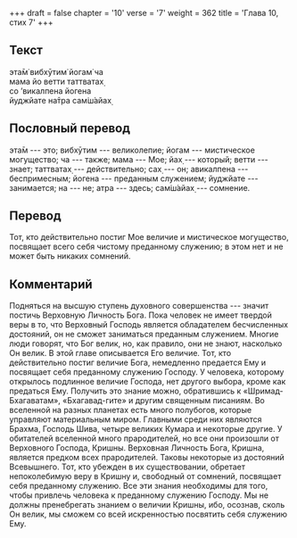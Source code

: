 +++
draft = false
chapter = '10'
verse = '7'
weight = 362
title = 'Глава 10, стих 7'
+++
## Текст

эта̄м̇ вибхӯтим̇ йогам̇ ча  
мама йо ветти таттватах̣  
со ’викалпена йогена  
йуджйате на̄тра сам̇ш́айах̣

## Пословный перевод

эта̄м --- это; вибхӯтим --- великолепие; йогам --- мистическое
могущество; ча --- также; мама --- Мое; йах̣ --- который; ветти ---
знает; таттватах̣ --- действительно; сах̣ --- он; авикалпена ---
беспримесным; йогена --- преданным служением; йуджйате --- занимается;
на --- не; атра --- здесь; сам̇ш́айах̣ --- сомнение.

## Перевод

Тот, кто действительно постиг Мое величие и мистическое могущество,
посвящает всего себя чистому преданному служению; в этом нет и не может
быть никаких сомнений.

## Комментарий

Подняться на высшую ступень духовного совершенства --- значит постичь
Верховную Личность Бога. Пока человек не имеет твердой веры в то, что
Верховный Господь является обладателем бесчисленных достояний, он не
сможет заниматься преданным служением. Многие люди говорят, что Бог
велик, но, как правило, они не знают, насколько Он велик. В этой главе
описывается Его величие. Тот, кто действительно постиг величие Бога,
немедленно предается Ему и посвящает себя преданному служению Господу. У
человека, которому открылось подлинное величие Господа, нет другого
выбора, кроме как предаться Ему. Получить это знание можно, обратившись
к «Шримад-Бхагаватам», «Бхагавад-гите» и другим священным писаниям. Во
вселенной на разных планетах есть много полубогов, которые управляют
материальным миром. Главными среди них являются Брахма, Господь Шива,
четыре великих Кумара и некоторые другие. У обитателей вселенной много
прародителей, но все они произошли от Верховного Господа, Кришны.
Верховная Личность Бога, Кришна, является предком всех прародителей.
Таковы некоторые из достояний Всевышнего. Тот, кто убежден в их
существовании, обретает непоколебимую веру в Кришну и, свободный от
сомнений, посвящает себя преданному служению. Все эти знания необходимы
для того, чтобы привлечь человека к преданному служению Господу. Мы не
должны пренебрегать знанием о величии Кришны, ибо, осознав, сколь Он
велик, мы сможем со всей искренностью посвятить себя служению Ему.
